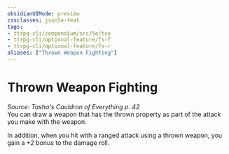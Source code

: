 ```yaml
---
obsidianUIMode: preview
cssclasses: json5e-feat
tags:
- ttrpg-cli/compendium/src/5e/tce
- ttrpg-cli/optional-feature/fs-f
- ttrpg-cli/optional-feature/fs-r
aliases: ["Thrown Weapon Fighting"]
---
```

# Thrown Weapon Fighting
*Source: Tasha's Cauldron of Everything p. 42*  
You can draw a weapon that has the thrown property as part of the attack you make with the weapon.

In addition, when you hit with a ranged attack using a thrown weapon, you gain a +2 bonus to the damage roll.